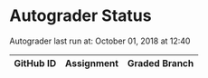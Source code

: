 # Autograder Status
Autograder last run at: October 01, 2018 at 12:40

| GitHub ID | Assignment | Graded Branch |
|-----------|------------|---------------|
